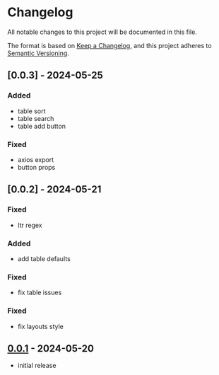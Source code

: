 # Changelog

All notable changes to this project will be documented in this file.

The format is based on [Keep a Changelog],
and this project adheres to [Semantic Versioning].



## [0.0.3] - 2024-05-25
### Added
- table sort
- table search
- table add button
### Fixed
- axios export
- button props


## [0.0.2] - 2024-05-21

### Fixed
- ltr regex
### Added
- add table defaults
### Fixed
- fix table issues 
### Fixed
- fix layouts style

## [0.0.1] - 2024-05-20

- initial release


<!-- Links -->
[keep a changelog]: https://keepachangelog.com/en/1.0.0/
[semantic versioning]: https://semver.org/spec/v2.0.0.html

<!-- Versions -->
[0.0.1]: https://github.com/amirrr1987/nahal-core/releases/tag/v0.0.1